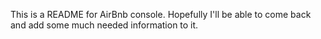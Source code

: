 This is a README for AirBnb console. Hopefully
I'll be able to come back and add some much needed information to it.
